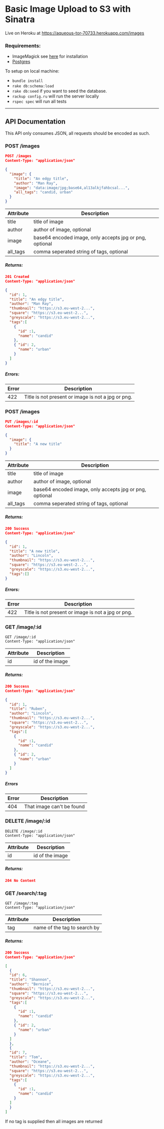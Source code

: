 
Basic Image Upload to S3 with Sinatra
================

Live on Heroku at https://aqueous-tor-70733.herokuapp.com/images

### Requirements:

- ImageMagick see [here](https://github.com/thoughtbot/paperclip/blob/master/README.md#image-processor) for installation
- [Postgres](https://www.postgresql.org/download/macosx/)

To setup on local machine:

- `bundle install`
- `rake db:schema:load`
- `rake db:seed` if you want to seed the database.
- `rackup config.ru` will run the server locally
- `rspec spec` will run all tests

-------------------------------------------------------------------------

## API Documentation

This API only consumes JSON, all requests should be encoded as such.

### POST /images

```JSON
POST /images
Content-Type: "application/json"

{
  "image": {
    "title": "An edgy title",
    "author": "Man Ray",
    "image": "data:image/jpg;base64,al13alkjfahbcsal...",
    "all_tags": "candid, urban"
  }
}
```

Attribute | Description
--------- | -----------
title     | title of image
author    | author of image, optional
image     | base64 encoded image, only accepts jpg or png, optional
all_tags  | comma seperated string of tags, optional

##### Returns:

```JSON
201 Created
Content-Type: "application/json"

{
  "id": 1,
  "title": "An edgy title",
  "author": "Man Ray",
  "thumbnail": "https://s3.eu-west-2...",
  "square": "https://s3.eu-west-2...",
  "greyscale": "https://s3.eu-west-2...",
  "tags":[
    {
      "id" :1,
      "name": "candid"
    },
    { "id": 2,
      "name": "urban"
    }
  ]
}
```

##### Errors:

Error | Description
----- | ------------
422   | Title is not present or image is not a jpg or png.

### POST /images

```JSON
PUT /images/:id
Content-Type: "application/json"

{
  "image": {
    "title": "A new title"
  }
}
```

Attribute | Description
--------- | -----------
title     | title of image
author    | author of image, optional
image     | base64 encoded image, only accepts jpg or png, optional
all_tags  | comma seperated string of tags, optional

##### Returns:

```JSON
200 Success
Content-Type: "application/json"

{
  "id": 1,
  "title": "A new title",
  "author": "Lincoln",
  "thumbnail": "https://s3.eu-west-2...",
  "square": "https://s3.eu-west-2...",
  "greyscale": "https://s3.eu-west-2...",
  "tags":[]
}
```

##### Errors:

Error | Description
----- | ------------
422   | Title is not present or image is not a jpg or png.


### GET /image/:id

```
GET /image/:id
Content-Type: "application/json"

```

Attribute      | Description
-------------- | -----------
id             | id of the image

##### Returns:

```JSON
200 Success
Content-Type: "application/json"

{
  "id": 1,
  "title": "Ruben",
  "author": "Lincoln",
  "thumbnail": "https://s3.eu-west-2...",
  "square": "https://s3.eu-west-2...",
  "greyscale": "https://s3.eu-west-2...",
  "tags":[
    {
      "id" :1,
      "name": "candid"
    },
    { "id": 2,
      "name": "urban"
    }
  ]
}
```

##### Errors

Error | Description
----- | ------------
404   | That image can't be found

### DELETE /image/:id

```
DELETE /image/:id
Content-Type: "application/json"
```

Attribute      | Description
-------------- | -----------
id             | id of the image

##### Returns:

```JSON
204 No Content

```

### GET /search/:tag

```
GET /image/:tag
Content-Type: "application/json"

```

Attribute      | Description
-------------- | -----------
tag            | name of the tag to search by

##### Returns:

```JSON
200 Success
Content-Type: "application/json"

[
  {
  "id": 6,
  "title": "Shannon",
  "author": "Bernice",
  "thumbnail": "https://s3.eu-west-2...",
  "square": "https://s3.eu-west-2...",
  "greyscale": "https://s3.eu-west-2...",
  "tags":[
    {
      "id" :1,
      "name": "candid"
    },
    { "id": 2,
      "name": "urban"
    }
  ]
  },
  {
  "id": 7,
  "title": "Tom",
  "author": "Oceane",
  "thumbnail": "https://s3.eu-west-2...",
  "square": "https://s3.eu-west-2...",
  "greyscale": "https://s3.eu-west-2...",
  "tags":[
    {
      "id" :1,
      "name": "candid"
    }
  ]
  }
]

```

If no tag is supplied then all images are returned






